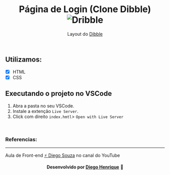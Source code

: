 <h1 align="center">
Página de Login (Clone Dibble)
<img alt="Dribble" align="center" src="https://img.shields.io/badge/Dribble -%23E15.svg?style=for-the-badge&logo=Dribble&logoColor=white"/>
</h1>

<p align="center">Layout do <a href="https://dribbble.com/shots/5341927-Login-Signup/attachments/10815990?mode=media">Dibble</a></p>
<br>

## Utilizamos:

- [x] HTML
- [x] CSS

## Executando o projeto no VSCode

1. Abra a pasta no seu VSCode.
2. Instale a extenção `Live Server`.
3. Click com direito `index.hmtl`> `Open with Live Server`

<br>

### Referencias:
---
Aula de Front-end <a href="https://github.com/guilhermerodz">⚡ Diego Souza</a> no canal do YouTube<a href="https://www.youtube.com/watch?v=r6JftUGbPRE&list=PL_mbOjSlPMChykw15xgYxUttZcFKWN0nq"></a>
<br>
<p align="center"><strong>Desenvolvido por <a href="https://www.linkedin.com/in/diego-henrique-sg">Diego Henrique</a></strong> 🚀</p>